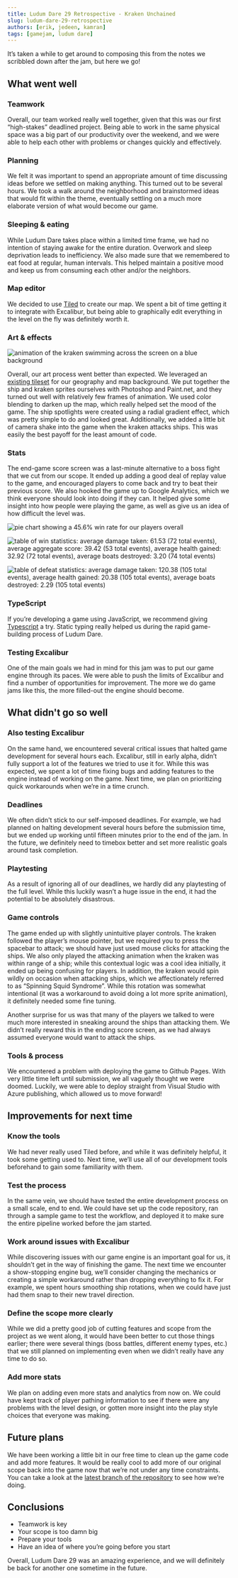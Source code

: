 ```yaml
---
title: Ludum Dare 29 Retrospective - Kraken Unchained
slug: ludum-dare-29-retrospective
authors: [erik, jedeen, kamran]
tags: [gamejam, ludum dare]
---
```


It’s taken a while to get around to composing this from the notes we scribbled down after the jam, but here we go!

## What went well

### Teamwork

Overall, our team worked really well together, given that this was our first “high-stakes” deadlined project. Being able to work in the same physical space was a big part of our productivity over the weekend, and we were able to help each other with problems or changes quickly and effectively.

### Planning

We felt it was important to spend an appropriate amount of time discussing ideas before we settled on making anything. This turned out to be several hours. We took a walk around the neighborhood and brainstormed ideas that would fit within the theme, eventually settling on a much more elaborate version of what would become our game.

### Sleeping & eating

While Ludum Dare takes place within a limited time frame, we had no intention of staying awake for the entire duration. Overwork and sleep deprivation leads to inefficiency. We also made sure that we remembered to eat food at regular, human intervals. This helped maintain a positive mood and keep us from consuming each other and/or the neighbors.

### Map editor

We decided to use [Tiled](http://www.mapeditor.org/) to create our map. We spent a bit of time getting it to integrate with Excalibur, but being able to graphically edit everything in the level on the fly was definitely worth it.

### Art & effects

![animation of the kraken swimming across the screen on a blue background](./kraken-unchained-squid-animation.gif)

Overall, our art process went better than expected. We leveraged an [existing tileset](https://www.oryxdesignlab.com/sprites/) for our geography and map background. We put together the ship and kraken sprites ourselves with Photoshop and Paint.net, and they turned out well with relatively few frames of animation. We used color blending to darken up the map, which really helped set the mood of the game. The ship spotlights were created using a radial gradient effect, which was pretty simple to do and looked great. Additionally, we added a little bit of camera shake into the game when the kraken attacks ships. This was easily the best payoff for the least amount of code.

### Stats

The end-game score screen was a last-minute alternative to a boss fight that we cut from our scope. It ended up adding a good deal of replay value to the game, and encouraged players to come back and try to beat their previous score. We also hooked the game up to Google Analytics, which we think everyone should look into doing if they can. It helped give some insight into how people were playing the game, as well as give us an idea of how difficult the level was.

![pie chart showing a 45.6% win rate for our players overall](./kraken-unchained-win-rate-graph.jpg)

![table of win statistics: average damage taken: 61.53 (72 total events), average aggregate score: 39.42 (53 total events), average health gained: 32.92 (72 total events), average boats destroyed: 3.20 (74 total events)](./kraken-unchained-victory-statistics.jpg)

![table of defeat statistics: average damage taken: 120.38 (105 total events), average health gained: 20.38 (105 total events), average boats destroyed: 2.29 (105 total events)](./kraken-unchained-defeat-statistics.jpg)

### TypeScript

If you’re developing a game using JavaScript, we recommend giving [Typescript](https://www.typescriptlang.org/) a try. Static typing really helped us during the rapid game-building process of Ludum Dare.

### Testing Excalibur

One of the main goals we had in mind for this jam was to put our game engine through its paces. We were able to push the limits of Excalibur and find a number of opportunities for improvement. The more we do game jams like this, the more filled-out the engine should become.

## What didn't go so well

### Also testing Excalibur

On the same hand, we encountered several critical issues that halted game development for several hours each. Excalibur, still in early alpha, didn’t fully support a lot of the features we tried to use it for. While this was expected, we spent a lot of time fixing bugs and adding features to the engine instead of working on the game. Next time, we plan on prioritizing quick workarounds when we’re in a time crunch.

### Deadlines

We often didn't stick to our self-imposed deadlines. For example, we had planned on halting development several hours before the submission time, but we ended up working until fifteen minutes prior to the end of the jam. In the future, we definitely need to timebox better and set more realistic goals around task completion.

### Playtesting

As a result of ignoring all of our deadlines, we hardly did any playtesting of the full level. While this luckily wasn’t a huge issue in the end, it had the potential to be absolutely disastrous.

### Game controls

The game ended up with slightly unintuitive player controls. The kraken followed the player’s mouse pointer, but we required you to press the spacebar to attack; we should have just used mouse clicks for attacking the ships. We also only played the attacking animation when the kraken was within range of a ship; while this contextual logic was a cool idea initially, it ended up being confusing for players. In addition, the kraken would spin wildly on occasion when attacking ships, which we affectionately referred to as “Spinning Squid Syndrome”. While this rotation was somewhat intentional (it was a workaround to avoid doing a lot more sprite animation), it definitely needed some fine tuning.

Another surprise for us was that many of the players we talked to were much more interested in sneaking around the ships than attacking them. We didn’t really reward this in the ending score screen, as we had always assumed everyone would want to attack the ships.

### Tools & process

We encountered a problem with deploying the game to Github Pages. With very little time left until submission, we all vaguely thought we were doomed. Luckily, we were able to deploy straight from Visual Studio with Azure publishing, which allowed us to move forward!

## Improvements for next time

### Know the tools

We had never really used Tiled before, and while it was definitely helpful, it took some getting used to. Next time, we’ll use all of our development tools beforehand to gain some familiarity with them.

### Test the process

In the same vein, we should have tested the entire development process on a small scale, end to end. We could have set up the code repository, ran through a sample game to test the workflow, and deployed it to make sure the entire pipeline worked before the jam started.

### Work around issues with Excalibur

While discovering issues with our game engine is an important goal for us, it shouldn’t get in the way of finishing the game. The next time we encounter a show-stopping engine bug, we’ll consider changing the mechanics or creating a simple workaround rather than dropping everything to fix it. For example, we spent hours smoothing ship rotations, when we could have just had them snap to their new travel direction.

### Define the scope more clearly

While we did a pretty good job of cutting features and scope from the project as we went along, it would have been better to cut those things earlier; there were several things (boss battles, different enemy types, etc.) that we still planned on implementing even when we didn’t really have any time to do so.

### Add more stats

We plan on adding even more stats and analytics from now on. We could have kept track of player pathing information to see if there were any problems with the level design, or gotten more insight into the play style choices that everyone was making.

## Future plans

We have been working a little bit in our free time to clean up the game code and add more features. It would be really cool to add more of our original scope back into the game now that we’re not under any time constraints. You can take a look at the [latest branch of the repository](https://github.com/excaliburjs/Ludum-29/tree/post-dare) to see how we’re doing.

## Conclusions

- Teamwork is key
- Your scope is too damn big
- Prepare your tools
- Have an idea of where you’re going before you start

Overall, Ludum Dare 29 was an amazing experience, and we will definitely be back for another one sometime in the future.
